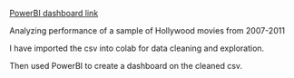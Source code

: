 [PowerBI dashboard link](https://app.powerbi.com/groups/me/reports/79ef17b5-53d3-42eb-a594-c795c62354a4/ReportSection?experience=power-bi)

 Analyzing performance of a sample of Hollywood movies from 2007-2011

 I have imported the csv into colab for data cleaning and exploration.

 Then used PowerBI to create a dashboard on the cleaned csv.
